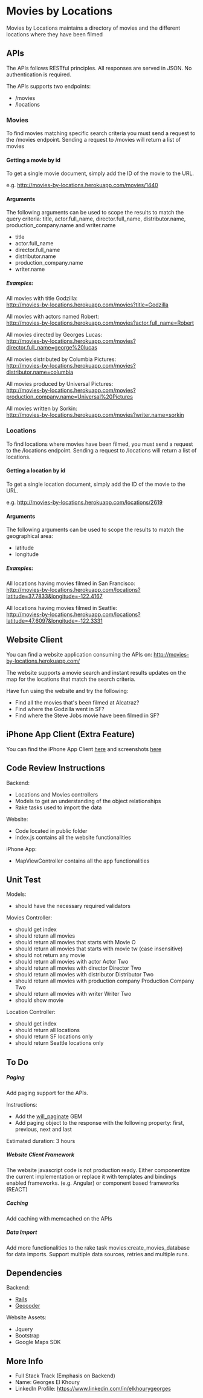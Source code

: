 # Movies by Locations

Movies by Locations maintains a directory of movies and the different locations where they have been filmed

## APIs

The APIs follows RESTful principles. All responses are served in JSON. No authentication is required.

The APIs supports  two endpoints:

* /movies
* /locations


### Movies

To find movies matching specific search criteria you must send a request to the /movies endpoint. Sending a request to /movies will return a list of movies

#### Getting a movie by id

To get a single movie document, simply add the ID of the movie to the URL.

e.g. http://movies-by-locations.herokuapp.com/movies/1440

#### Arguments

The following arguments can be used to scope the results to match the query criteria: title, actor.full_name, director.full_name, distributor.name, production_company.name and writer.name

* title 
* actor.full_name
* director.full_name
* distributor.name
* production_company.name
* writer.name

##### Examples:

All movies with title Godzilla:<br>
http://movies-by-locations.herokuapp.com/movies?title=Godzilla 

All movies with actors named Robert:<br>
http://movies-by-locations.herokuapp.com/movies?actor.full_name=Robert

All movies directed by Georges Lucas:<br>
http://movies-by-locations.herokuapp.com/movies?director.full_name=george%20lucas

All movies distributed by Columbia Pictures:<br>
http://movies-by-locations.herokuapp.com/movies?distributor.name=columbia

All movies produced by Universal Pictures:<br>
http://movies-by-locations.herokuapp.com/movies?production_company.name=Universal%20Pictures

All movies written by Sorkin:<br>
http://movies-by-locations.herokuapp.com/movies?writer.name=sorkin



### Locations

To find locations where movies have been filmed, you must send a request to the /locations endpoint. Sending a request to /locations will return a list of locations.

#### Getting a location by id

To get a single location document, simply add the ID of the movie to the URL.

e.g. http://movies-by-locations.herokuapp.com/locations/2619

#### Arguments

The following arguments can be used to scope the results to match the geographical area:

* latitude 
* longitude

##### Examples:

All locations having movies filmed in San Francisco:<br>
http://movies-by-locations.herokuapp.com/locations?latitude=37.7833&longitude=-122.4167

All locations having movies filmed in Seattle:<br>
http://movies-by-locations.herokuapp.com/locations?latitude=47.6097&longitude=-122.3331


## Website Client

You can find a website application consuming the APIs on:
http://movies-by-locations.herokuapp.com/

The website supports a movie search and instant results updates on the map for the locations that match the search criteria.  

Have fun using the website and try the following:

* Find all the movies that's been filmed at Alcatraz?
* Find where the Godzilla went in SF?
* Find where the Steve Jobs movie have been filmed in SF?

## iPhone App Client (Extra Feature)

You can find the iPhone App Client [here](https://github.com/georgeselkhoury/Movie-App) and screenshots [here](https://drive.google.com/a/attendible.com/folderview?id=0ByxU7-D_eJKid0pqVDNsclRKVFE&usp=sharing#)

## Code Review Instructions

Backend:
* Locations and Movies controllers
* Models to get an understanding of the object relationships
* Rake tasks used to import the data 
 
Website:
* Code located in public folder
* index.js contains all the website functionalities

iPhone App:
* MapViewController contains all the app functionalities

## Unit Test

Models:
* should have the necessary required validators

Movies Controller:
* should get index
* should return all movies
* should return all movies that starts with Movie O
* should return all movies that starts with movie tw (case insensitive)
* should not return any movie
* should return all movies with actor Actor Two
* should return all movies with director Director Two
* should return all movies with distributor Distributor Two
* should return all movies with production company Production Company Two
* should return all movies with writer Writer Two
* should show movie

Location Controller:
* should get index
* should return all locations
* should return SF locations only
* should return Seattle locations only


## To Do

##### Paging

Add paging support for the APIs.

Instructions: 
* Add the [will_paginate](https://github.com/mislav/will_paginate) GEM
* Add paging object to the response with the following property: first, previous, next and last

Estimated duration: 3 hours

##### Website Client Framework

The website javascript code is not production ready. Either componentize the current implementation or replace it with templates and bindings enabled frameworks. (e.g. Angular) or component based frameworks (REACT)

##### Caching

Add caching with memcached on the APIs 

##### Data Import

Add more functionalities to the rake task movies:create_movies_database for data imports. Support multiple data sources, retries and multiple runs.


## Dependencies

Backend:
* [Rails](https://github.com/rails/rails)
* [Geocoder](https://github.com/alexreisner/geocoder)

Website Assets:
* Jquery
* Bootstrap
* Google Maps SDK

## More Info

* Full Stack Track (Emphasis on Backend)
* Name: Georges El Khoury
* LinkedIn Profile: https://www.linkedin.com/in/elkhourygeorges
